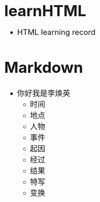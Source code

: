 # <font size = "7" ><strong>learnHTML</strong></font>
<font size = "5" >

- HTML learning record

# Markdown
- 你好我是李焕英
  - 时间
  - 地点
  - 人物
  - 事件
  - 起因
  - 经过
  - 结果
  - 特写
  - 变换


</font>
